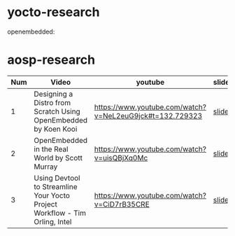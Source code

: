 # yocto-research


openembedded:

# aosp-research

Num |                                  Video                                                     |                                                         youtube                                         | slides
--- | ------------------------------------------------------------------------------------------ | ------------------------------------------------------------------------------------------------------- | -----------------------------------------------------------------------------------------------
1   | Designing a Distro from Scratch Using OpenEmbedded by Koen Kooi                            | https://www.youtube.com/watch?v=NeL2euG9jck#t=132.729323                                                | [slides](http://events.linuxfoundation.org/sites/events/files/slides/ELC%202016%20-%20Designing%20a%20distro%20from%20scratch%20using%20OpenEmbedded.pdf)
2   | OpenEmbedded in the Real World by Scott Murray                                             | https://www.youtube.com/watch?v=uisQBjXq0Mc                                                             | [slides](http://events.linuxfoundation.org/sites/events/files/slides/oe_in_the_real_world_smurray_elc2016.pdf)
3   | Using Devtool to Streamline Your Yocto Project Workflow - Tim Orling, Intel                | https://www.youtube.com/watch?v=CiD7rB35CRE                                                             | [slides](https://events.linuxfoundation.org/sites/events/files/slides/2017%20ELC%20--%20Using%20devtool%20to%20Streamline%20your%20Yocto%20Project%20Workflow.pdf)




